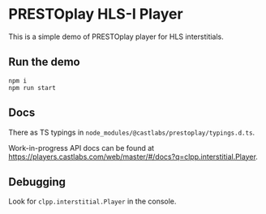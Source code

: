 # PRESTOplay HLS-I Player

This is a simple demo of PRESTOplay player for HLS interstitials.

## Run the demo

```
npm i
npm run start
```

## Docs

There as TS typings in `node_modules/@castlabs/prestoplay/typings.d.ts`.

Work-in-progress API docs can be found at https://players.castlabs.com/web/master/#/docs?q=clpp.interstitial.Player.


## Debugging

Look for `clpp.interstitial.Player` in the console.
